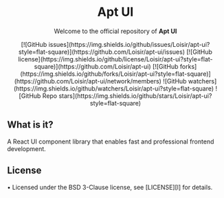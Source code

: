 <h1 align="center">Apt UI</h1>

<p align="center">
  Welcome to the official repository of
  <strong>Apt UI</strong>
</p>

<p align="center">
  [![GitHub issues](https://img.shields.io/github/issues/Loisir/apt-ui?style=flat-square)](https://github.com/Loisir/apt-ui/issues)
  [![GitHub license](https://img.shields.io/github/license/Loisir/apt-ui?style=flat-square)](https://github.com/Loisir/apt-ui)
  [![GitHub forks](https://img.shields.io/github/forks/Loisir/apt-ui?style=flat-square)](https://github.com/Loisir/apt-ui/network/members)
  ![GitHub watchers](https://img.shields.io/github/watchers/Loisir/apt-ui?style=flat-square)
  ![GitHub Repo stars](https://img.shields.io/github/stars/Loisir/apt-ui?style=flat-square)
</p>

## What is it?

A React UI component library that enables fast and professional frontend development.

## License

• Licensed under the BSD 3-Clause license, see [LICENSE][l] for details.
